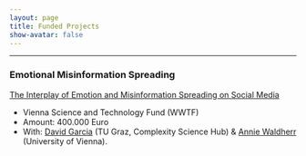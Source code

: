 ```yaml
---
layout: page
title: Funded Projects
show-avatar: false
---
```


___


### Emotional Misinformation Spreading

[The Interplay of Emotion and Misinformation Spreading on Social Media](/emomis.md) <br>
* Vienna Science and Technology Fund (WWTF) <br>
* Amount: 400.000 Euro <br>
* With: [David Garcia](https://dgarcia.eu) (TU Graz, Complexity Science Hub) & [Annie Waldherr](https://compcommlab.univie.ac.at/team/annie-waldherr/) (University of Vienna).

